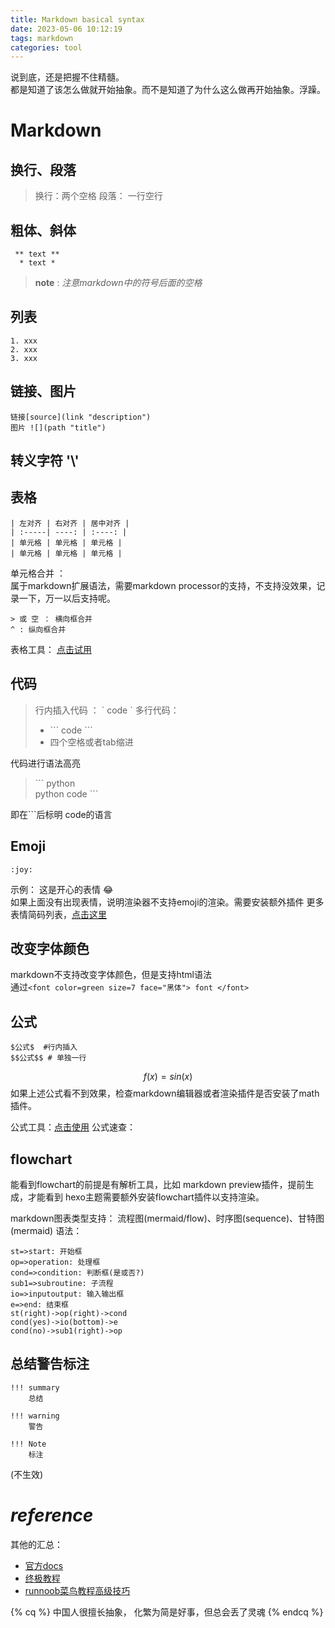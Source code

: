 ```yaml
---
title: Markdown basical syntax
date: 2023-05-06 10:12:19
tags: markdown
categories: tool
---
```



说到底，还是把握不住精髓。  
都是知道了该怎么做就开始抽象。而不是知道了为什么这么做再开始抽象。浮躁。 


# Markdown

## 换行、段落
> 换行：两个空格
> 段落： 一行空行

## 粗体、斜体
``` 
 ** text ** 
  * text * 
```
> **note** : *注意markdown中的符号后面的空格*

## 列表
```
1. xxx
2. xxx
3. xxx
```

## 链接、图片

```
链接[source](link "description")
图片 ![](path "title")
```

## 转义字符 '\\'

## 表格
```
| 左对齐 | 右对齐 | 居中对齐 |
| :-----| ----: | :----: |
| 单元格 | 单元格 | 单元格 |
| 单元格 | 单元格 | 单元格 |
```
单元格合并 ：  
属于markdown扩展语法，需要markdown processor的支持，不支持没效果，记录一下，万一以后支持呢。
```
> 或 空 ： 横向框合并
^ : 纵向框合并
```
表格工具： [点击试用](https://kz16.top/ckeditor/)

## 代码

> 行内插入代码 ： \` code \`
> 多行代码：
> - \`\`\` code  \`\`\`
> - 四个空格或者tab缩进

代码进行语法高亮
>\`\`\` python  
> python code
>\`\`\`  

即在\`\`\`后标明 code的语言  

## Emoji

` :joy: ` 

示例： 这是开心的表情 :joy:    
如果上面没有出现表情，说明渲染器不支持emoji的渲染。需要安装额外插件
更多表情简码列表，[点击这里](https://gist.github.com/rxaviers/7360908)

## 改变字体颜色

markdown不支持改变字体颜色，但是支持html语法  
通过`<font color=green size=7 face="黑体"> font </font>`

## 公式
```
$公式$  #行内插入
$$公式$$ # 单独一行
```
$$ f(x)=sin(x)$$
如果上述公式看不到效果，检查markdown编辑器或者渲染插件是否安装了math插件。

公式工具：[点击使用](https://kz16.top/latex/symbol/)
公式速查：

## flowchart
能看到flowchart的前提是有解析工具，比如 markdown preview插件，提前生成，才能看到
hexo主题需要额外安装flowchart插件以支持渲染。

markdown图表类型支持： 流程图(mermaid/flow)、时序图(sequence)、甘特图(mermaid) 
语法：
```flow
st=>start: 开始框
op=>operation: 处理框
cond=>condition: 判断框(是或否?)
sub1=>subroutine: 子流程
io=>inputoutput: 输入输出框
e=>end: 结束框
st(right)->op(right)->cond
cond(yes)->io(bottom)->e
cond(no)->sub1(right)->op
```

## 总结警告标注
```
!!! summary
    总结 

!!! warning
    警告

!!! Note
    标注
```
(不生效)

# ***reference***

其他的汇总： 
 - [官方docs](https://markdown.com.cn/)
 - [终极教程](https://kz16.top/md/#markdown%E7%BB%88%E6%9E%81%E6%95%99%E7%A8%8B)
 - [runnoob菜鸟教程高级技巧](https://www.runoob.com/markdown/md-advance.html)
 

{% cq %} 中国人很擅长抽象， 化繁为简是好事，但总会丢了灵魂 {% endcq %}